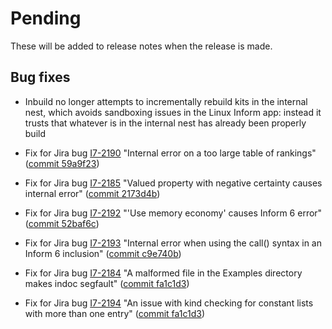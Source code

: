 # Pending

These will be added to release notes when the release is made.

## Bug fixes

- Inbuild no longer attempts to incrementally rebuild kits in the internal nest,
	which avoids sandboxing issues in the Linux Inform app: instead it trusts
	that whatever is in the internal nest has already been properly build

- Fix for Jira bug [I7-2190](https://inform7.atlassian.net/browse/I7-2190)
	"Internal error on a too large table of rankings"
	([commit 59a9f23](https://github.com/ganelson/inform/commit/59a9f239d7dcb11a287819f73b45d9039562d12f))

- Fix for Jira bug [I7-2185](https://inform7.atlassian.net/browse/I7-2185)
	"Valued property with negative certainty causes internal error"
	([commit 2173d4b](https://github.com/ganelson/inform/commit/2173d4b8630b5f3472fc173223d13f729d6e8799))

- Fix for Jira bug [I7-2192](https://inform7.atlassian.net/browse/I7-2192)
	"'Use memory economy' causes Inform 6 error"
	([commit 52baf6c](https://github.com/ganelson/inform/commit/52baf6cfc18d053d8b49b9331d1aef72a8662db7))

- Fix for Jira bug [I7-2193](https://inform7.atlassian.net/browse/I7-2193)
	"Internal error when using the call() syntax in an Inform 6 inclusion"
	([commit c9e740b](https://github.com/ganelson/inform/commit/c9e740b086083581ac48d341cd2eb7bc5b0ae1a7))

- Fix for Jira bug [I7-2184](https://inform7.atlassian.net/browse/I7-2184)
	"A malformed file in the Examples directory makes indoc segfault"
	([commit fa1c1d3](https://github.com/ganelson/inform/commit/fa1c1d3c4da21d6f843ec836be40bb48d75e26f7))

- Fix for Jira bug [I7-2194](https://inform7.atlassian.net/browse/I7-2194)
	"An issue with kind checking for constant lists with more than one entry"
	([commit fa1c1d3](https://github.com/ganelson/inform/commit/ed22438192693d76f5a67dd6a3a36fbf50647350))

